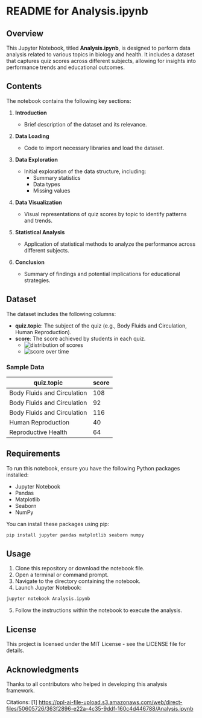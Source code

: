 # README for Analysis.ipynb

## Overview
This Jupyter Notebook, titled **Analysis.ipynb**, is designed to perform data analysis related to various topics in biology and health. It includes a dataset that captures quiz scores across different subjects, allowing for insights into performance trends and educational outcomes.

## Contents
The notebook contains the following key sections:

1. **Introduction**
   - Brief description of the dataset and its relevance.
   
2. **Data Loading**
   - Code to import necessary libraries and load the dataset.

3. **Data Exploration**
   - Initial exploration of the data structure, including:
     - Summary statistics
     - Data types
     - Missing values

4. **Data Visualization**
   - Visual representations of quiz scores by topic to identify patterns and trends.

5. **Statistical Analysis**
   - Application of statistical methods to analyze the performance across different subjects.

6. **Conclusion**
   - Summary of findings and potential implications for educational strategies.

## Dataset
The dataset includes the following columns:
- **quiz.topic**: The subject of the quiz (e.g., Body Fluids and Circulation, Human Reproduction).
- **score**: The score achieved by students in each quiz.
  - ![distribution of scores](images/score-vs-frequency.png)
  - ![score over time](images/score-over-time.png)
### Sample Data
| quiz.topic                               | score |
|------------------------------------------|-------|
| Body Fluids and Circulation              | 108   |
| Body Fluids and Circulation              | 92    |
| Body Fluids and Circulation              | 116   |
| Human Reproduction                       | 40    |
| Reproductive Health                      | 64    |

## Requirements
To run this notebook, ensure you have the following Python packages installed:
- Jupyter Notebook
- Pandas
- Matplotlib
- Seaborn
- NumPy

You can install these packages using pip:

```bash
pip install jupyter pandas matplotlib seaborn numpy
```

## Usage
1. Clone this repository or download the notebook file.
2. Open a terminal or command prompt.
3. Navigate to the directory containing the notebook.
4. Launch Jupyter Notebook:

```bash
jupyter notebook Analysis.ipynb
```

5. Follow the instructions within the notebook to execute the analysis.

## License
This project is licensed under the MIT License - see the LICENSE file for details.

## Acknowledgments
Thanks to all contributors who helped in developing this analysis framework.

Citations:
[1] https://ppl-ai-file-upload.s3.amazonaws.com/web/direct-files/50605726/363f2896-e22a-4c35-9ddf-160c4d446788/Analysis.ipynb

